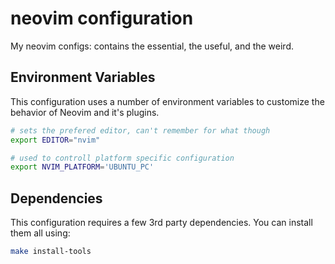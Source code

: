 # neovim configuration

My neovim configs: contains the essential, the useful, and the weird.

## Environment Variables

This configuration uses a number of environment variables to customize the behavior of Neovim and it's plugins.

```bash
# sets the prefered editor, can't remember for what though
export EDITOR="nvim"

# used to controll platform specific configuration
export NVIM_PLATFORM='UBUNTU_PC'
```

## Dependencies

This configuration requires a few 3rd party dependencies. You can install them all using:

```bash
make install-tools
```
